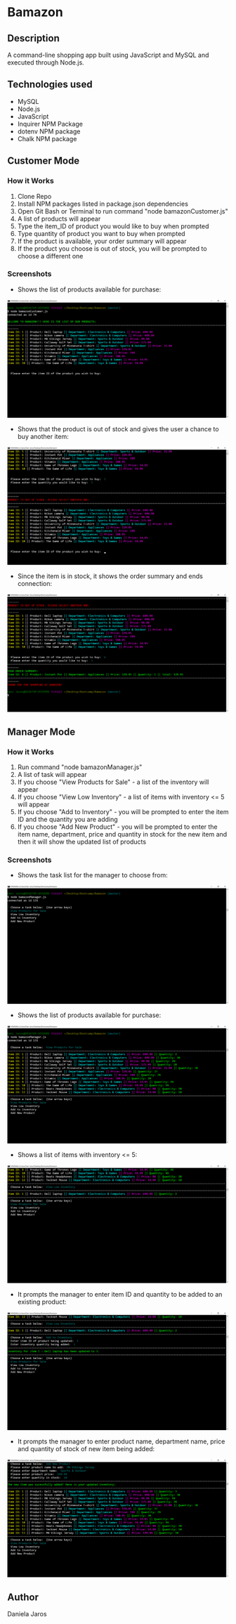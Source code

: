 # Bamazon

## Description
A command-line shopping app built using JavaScript and MySQL and executed through Node.js.

## Technologies used
* MySQL
* Node.js
* JavaScript
* Inquirer NPM Package
* dotenv NPM package
* Chalk NPM package

## Customer Mode

### How it Works
1. Clone Repo
2. Install NPM packages listed in package.json dependencies
3. Open Git Bash or Terminal to run command "node bamazonCustomer.js" 
4. A list of products will appear
5. Type the item_ID of product you would like to buy when prompted
6. Type quantity of product you want to buy when prompted
7. If the product is available, your order summary will appear
8. If the product you choose is out of stock, you will be prompted to choose a different one

### Screenshots

* Shows the list of products available for purchase:

![Product List](/images/prodList.png)

* Shows that the product is out of stock and gives the user a chance to buy another item:

![Product Chosen is Out of Stock](/images/outOfStock.png)

* Since the item is in stock, it shows the order summary and ends connection:

![Product Chosen is in Stock](/images/inStock.png)

## Manager Mode

### How it Works
1. Run command "node bamazonManager.js" 
2. A list of task will appear
3. If you choose "View Products for Sale" - a list of the inventory will appear
4. If you choose "View Low Inventory" - a list of items with inventory <= 5 will appear
5. If you choose "Add to Inventory" - you will be prompted to enter the item ID and the quantity you are adding 
6. If you choose "Add New Product" - you will be prompted to enter the item name, department, price and quantity in stock for the new item and then it will show the updated list of products

### Screenshots

* Shows the task list for the manager to choose from:

![Task List](/images/taskList.png)

* Shows the list of products available for purchase:

![Product List](/images/viewList.png)

* Shows a list of items with inventory <= 5:

![Low Inventory List](/images/lowInv.png)

* It prompts the manager to enter item ID and quantity to be added to an existing product:

![Add Inventory](/images/addInv.png)

* It prompts the manager to enter product name, department name, price and quantity of stock of new item being added:

![Add Product](/images/newProd.png)

## Author
Daniela Jaros